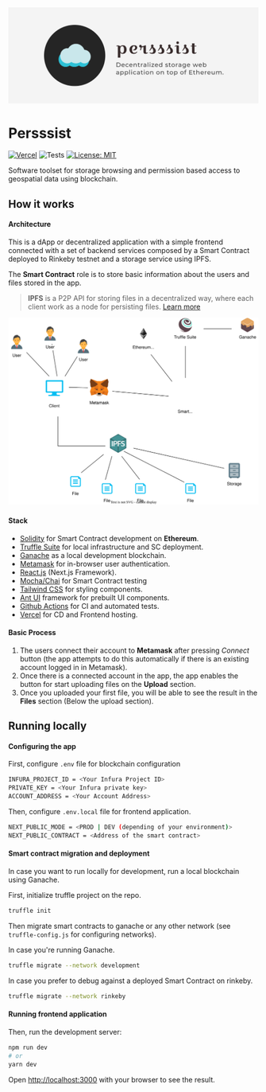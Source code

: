 <div align="center">
<img src="https://raw.githubusercontent.com/sarthakturkar75/geospatial/master/public/images/banner.png" alt="banner image"/>
</div>

# Persssist

[![Vercel](https://img.shields.io/github/deployments/sarthakturkar75/geospatial/production?label=vercel&logo=vercel&logoColor=white)](https://persssist.vercel.app/)
![Tests](https://github.com/sarthakturkar75/geospatial/actions/workflows/truffle.yml/badge.svg)
[![License: MIT](https://img.shields.io/badge/License-MIT-yellow.svg)](https://opensource.org/licenses/MIT)

Software toolset for storage browsing and permission based access to geospatial data using blockchain.

## How it works

#### Architecture
This is a dApp or decentralized application with a simple frontend connected with a set of backend services composed by a Smart Contract deployed to Rinkeby testnet and a storage service using IPFS.

The **Smart Contract** role is to store basic information about the users and files stored in the app. 

>  **IPFS** is a P2P API for storing files in a decentralized way, where each client work as a node for persisting files.
> [Learn more](https://ipfs.io/)

![Alt text](./public/images/docs/diagram.svg)

#### Stack

- [Solidity](https://docs.soliditylang.org/en/v0.8.13/) for Smart Contract development on **Ethereum**.
- [Truffle Suite](https://trufflesuite.com/) for local infrastructure and SC deployment.
- [Ganache](https://trufflesuite.com/ganache/index.html) as a local development blockchain.
- [Metamask](https://metamask.io/) for in-browser user authentication.
- [React.js](https://reactjs.org/) (Next.js Framework).
- [Mocha/Chai](https://mochajs.org/) for Smart Contract testing
- [Tailwind CSS](https://tailwindcss.com/) for styling components.
- [Ant UI](https://ant.design/) framework for prebuilt UI components.
- [Github Actions](https://docs.github.com/en/actions) for CI and automated tests.
- [Vercel](https://vercel.com/) for CD and Frontend hosting.

#### Basic Process

1. The users connect their account to **Metamask** after pressing _Connect_ button (the app attempts to do this automatically if there is an existing account logged in in Metamask).
2. Once there is a connected account in the app, the app enables the button for start uploading files on the **Upload** section.
3. Once you uploaded your first file, you will be able to see the result in the **Files** section (Below the upload section). 

## Running locally

#### Configuring the app

First, configure `.env` file for blockchain configuration

```bash
INFURA_PROJECT_ID = <Your Infura Project ID>
PRIVATE_KEY = <Your Infura private key>
ACCOUNT_ADDRESS = <Your Account Address>
```

Then, configure `.env.local` file for frontend application.


```bash
NEXT_PUBLIC_MODE = <PROD | DEV (depending of your environment)>
NEXT_PUBLIC_CONTRACT = <Address of the smart contract>
```
#### Smart contract migration and deployment

In case you want to run locally for development, run a local blockchain using Ganache.

First, initialize truffle project on the repo.

```bash
truffle init
```

Then migrate smart contracts to ganache or any other network (see `truffle-config.js` for configuring networks).

In case you're running Ganache.

```bash
truffle migrate --network development
```

In case you prefer to debug against a deployed Smart Contract on rinkeby.

```bash
truffle migrate --network rinkeby
```

#### Running frontend application

Then, run the development server:

```bash
npm run dev
# or
yarn dev
```

Open [http://localhost:3000](http://localhost:3000) with your browser to see the result.
